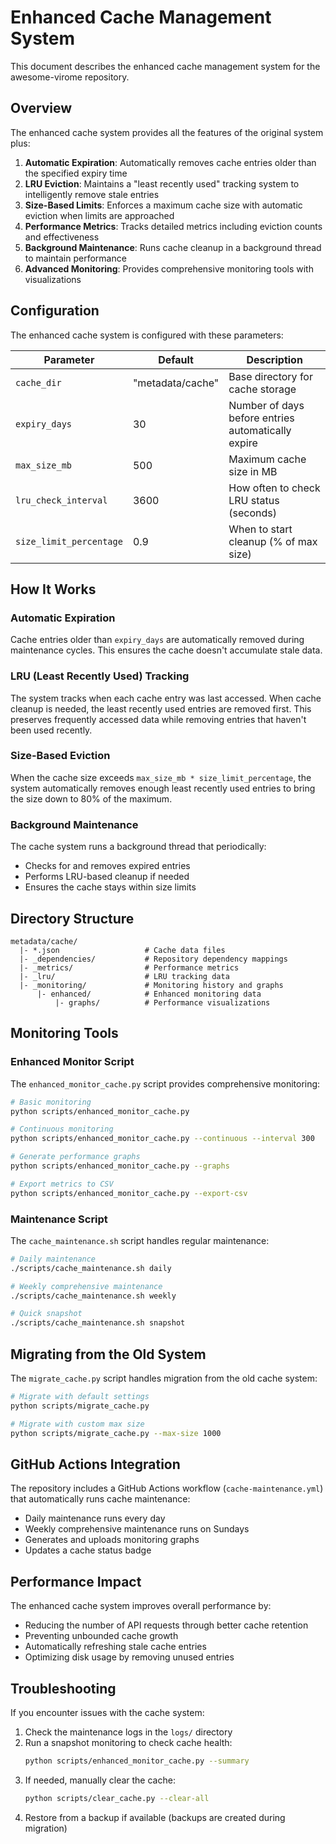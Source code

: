 # Enhanced Cache Management System

This document describes the enhanced cache management system for the awesome-virome repository.

## Overview

The enhanced cache system provides all the features of the original system plus:

1. **Automatic Expiration**: Automatically removes cache entries older than the specified expiry time
2. **LRU Eviction**: Maintains a "least recently used" tracking system to intelligently remove stale entries
3. **Size-Based Limits**: Enforces a maximum cache size with automatic eviction when limits are approached
4. **Performance Metrics**: Tracks detailed metrics including eviction counts and effectiveness
5. **Background Maintenance**: Runs cache cleanup in a background thread to maintain performance
6. **Advanced Monitoring**: Provides comprehensive monitoring tools with visualizations

## Configuration

The enhanced cache system is configured with these parameters:

| Parameter | Default | Description |
|-----------|---------|-------------|
| `cache_dir` | "metadata/cache" | Base directory for cache storage |
| `expiry_days` | 30 | Number of days before entries automatically expire |
| `max_size_mb` | 500 | Maximum cache size in MB |
| `lru_check_interval` | 3600 | How often to check LRU status (seconds) |
| `size_limit_percentage` | 0.9 | When to start cleanup (% of max size) |

## How It Works

### Automatic Expiration

Cache entries older than `expiry_days` are automatically removed during maintenance cycles. This ensures the cache doesn't accumulate stale data.

### LRU (Least Recently Used) Tracking

The system tracks when each cache entry was last accessed. When cache cleanup is needed, the least recently used entries are removed first. This preserves frequently accessed data while removing entries that haven't been used recently.

### Size-Based Eviction

When the cache size exceeds `max_size_mb * size_limit_percentage`, the system automatically removes enough least recently used entries to bring the size down to 80% of the maximum.

### Background Maintenance

The cache system runs a background thread that periodically:
- Checks for and removes expired entries
- Performs LRU-based cleanup if needed
- Ensures the cache stays within size limits

## Directory Structure

```
metadata/cache/
  |- *.json                   # Cache data files
  |- _dependencies/           # Repository dependency mappings
  |- _metrics/                # Performance metrics
  |- _lru/                    # LRU tracking data
  |- _monitoring/             # Monitoring history and graphs
      |- enhanced/            # Enhanced monitoring data
          |- graphs/          # Performance visualizations
```

## Monitoring Tools

### Enhanced Monitor Script

The `enhanced_monitor_cache.py` script provides comprehensive monitoring:

```bash
# Basic monitoring
python scripts/enhanced_monitor_cache.py

# Continuous monitoring
python scripts/enhanced_monitor_cache.py --continuous --interval 300

# Generate performance graphs
python scripts/enhanced_monitor_cache.py --graphs

# Export metrics to CSV
python scripts/enhanced_monitor_cache.py --export-csv
```

### Maintenance Script

The `cache_maintenance.sh` script handles regular maintenance:

```bash
# Daily maintenance
./scripts/cache_maintenance.sh daily

# Weekly comprehensive maintenance
./scripts/cache_maintenance.sh weekly

# Quick snapshot
./scripts/cache_maintenance.sh snapshot
```

## Migrating from the Old System

The `migrate_cache.py` script handles migration from the old cache system:

```bash
# Migrate with default settings
python scripts/migrate_cache.py

# Migrate with custom max size
python scripts/migrate_cache.py --max-size 1000
```

## GitHub Actions Integration

The repository includes a GitHub Actions workflow (`cache-maintenance.yml`) that automatically runs cache maintenance:

- Daily maintenance runs every day
- Weekly comprehensive maintenance runs on Sundays
- Generates and uploads monitoring graphs
- Updates a cache status badge

## Performance Impact

The enhanced cache system improves overall performance by:

- Reducing the number of API requests through better cache retention
- Preventing unbounded cache growth
- Automatically refreshing stale cache entries
- Optimizing disk usage by removing unused entries

## Troubleshooting

If you encounter issues with the cache system:

1. Check the maintenance logs in the `logs/` directory
2. Run a snapshot monitoring to check cache health:
   ```bash
   python scripts/enhanced_monitor_cache.py --summary
   ```
3. If needed, manually clear the cache:
   ```bash
   python scripts/clear_cache.py --clear-all
   ```
4. Restore from a backup if available (backups are created during migration)